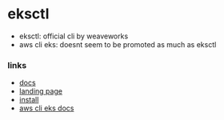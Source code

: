 # eksctl

- eksctl: official cli by weaveworks
- aws cli eks: doesnt seem to be promoted as much as eksctl

### links

- [docs](https://docs.aws.amazon.com/eks/latest/userguide/eksctl.html)
- [landing page](https://eksctl.io/)
- [install](https://eksctl.io/introduction/#installation)
- [aws cli eks docs](https://awscli.amazonaws.com/v2/documentation/api/latest/reference/eks/index.html)

